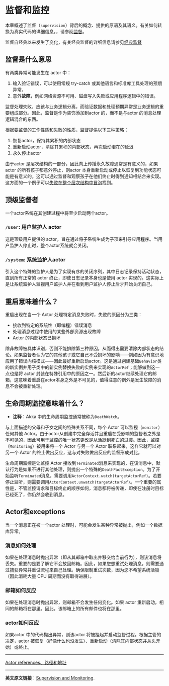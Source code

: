 # 监督和监控
本章概述了监督（`supervision`）背后的概念、提供的原语及其语义。有关如何转换为真实代码的详细信息，，请参阅[监督](../typed/fault-tolerance.md)。

监督自经典以来发生了变化，有关经典监督的详细信息请参见[经典监督](https://doc.akka.io/docs/akka/current/supervision-classic.html)

## 监督是什么意思

有两类异常可能发生在 actor 中：

1. 输入验证错误，可以使用常规 try-catch 或其他语言和标准库工具处理的预期异常。
2. 意外**故障**，例如网络资源不可用、磁盘写入失败或应用程序逻辑中的错误。

监督处理失败，应该与业务逻辑分离，而验证数据和处理预期异常是业务逻辑的重要组成部分。因此，监督是作为装饰添加到actor 的，而不是与actor 的消息处理逻辑混合的东西。

根据要监督的工作性质和失败的性质，监督提供以下三种策略：

1. 恢复actor，保持其累积的内部状态
2. 重新启动actor，清除其累积的内部状态，再次启动潜在的延迟
3. 永久停止actor

由于actor 是层次结构的一部分，因此向上传播永久故障通常是有意义的，如果actor 的所有孩子都意外停止，则actor 本身重新启动或停止以恢复到功能状态可能是有意义的。这可以通过监督和观察孩子在他们终止时得到通知相结合来实现。这方面的一个例子可以[失败在整个层次结构中冒泡](../typed/fault-tolerance.md#失败在整个层次结构中冒泡)找到。

## 顶级监督者
一个actor系统在其创建过程中将至少启动两个actor。 

### `/user`: 用户监护人 actor

这是顶级用户提供的 actor，旨在通过将子系统生成为子项来引导应用程序。当用户监护人停止时，整个actor系统就会关闭。

### `/system`: 系统监护人actor

引入这个特殊的监护人是为了实现有序的关闭序列，其中日志记录保持活动状态，直到所有正常的 actor 终止，即使日志记录本身也是使用 actor 实现的。这实际上是让系统监护人监视用户监护人并在看到用户监护人停止后才开始关闭自己。

## 重启意味着什么？
重启出现在当一个 Actor 处理特定消息失败时，失败的原因分为三类：

- 接收到特定的系统性（即编程）错误消息
- 处理消息过程中使用的某些外部资源出现故障
- Actor 的内部状态已损坏

除非故障被具体识别，否则不能排除第三种原因，从而得出需要清除内部状态的结论。如果监督者认为它的其他孩子或它自己不受损坏的影响——例如因为有意识地应用了错误内核模式——因此最好重新启动actor。这是通过创建基础`Behavior`类的新实例并用子类中的新实例替换失败的实例来实现的`ActorRef`；能够做到这一点也是将 actor 封装在特殊引用中的原因之一。然后新的actor继续处理它的邮箱，这意味着重启在actor本身之外是不可见的，值得注意的例外是发生故障的消息不会被重新处理。

## 生命周期监控意味着什么？
- **注释**：Akka 中的生命周期监控通常被称为`DeathWatch`。

与上面描述的父母和子女之间的特殊关系不同，每个 Actor 可以监视（`monitor`）任何其他 Actor。由于actor从创建中完全存活并且重启在受影响的监督者之外是不可见的，因此可用于监控的唯一状态更改是从活跃到死亡的过渡。因此，监控（`Monitoring`）被用来将一个 Actor 与另一个 Actor 联系起来，这样它就可以对另一个 Actor 的终止做出反应，这与对失败做出反应的监督形成对比。

生命周期监控是让监控 Actor 接收到`Terminated`消息来实现的，在该消息中，默认行为是如果不进行其他处理，则抛出一个特殊的`DeathPactException`。为了开始监听`Terminated`消息，需要调用`ActorContext.watch(targetActorRef)`。若要停止监听，则需要调用`ActorContext.unwatch(targetActorRef)`。一个重要的属性是，不管监控请求和目标终止的顺序如何，消息都将被传递，即使在注册时目标已经死了，你仍然会收到消息。

## Actor和exceptions

当一个消息正在被一个actor 处理时，可能会发生某种异常被抛出，例如一个数据库异常。

### 消息如何处理

如果在处理消息时抛出异常（即从其邮箱中取出并移交给当前行为），则该消息将丢失。重要的是要了解它不会放回邮箱。因此，如果您想重试处理消息，则需要通过捕获异常并重试流程来自己处理。确保限制重试次数，因为您不希望系统活锁（因此消耗大量 CPU 周期而没有取得进展）。

### 邮箱如何反应

如果在处理消息时抛出异常，则邮箱不会发生任何变化。如果 actor 重新启动，相同的邮箱将在那里。因此，该邮箱上的所有邮件也将在那里。

### actor如何反应

如果actor 中的代码抛出异常，则该actor 将被挂起并启动监督过程。根据主管的决定，actor 被恢复（好像什么也没发生）、重新启动（清除其内部状态并从头开始）或终止。

----------

[Actor references、路径和地址](addressing.md)

----------
**英文原文链接**：[Supervision and Monitoring](https://doc.akka.io/docs/akka/current/general/supervision.html).